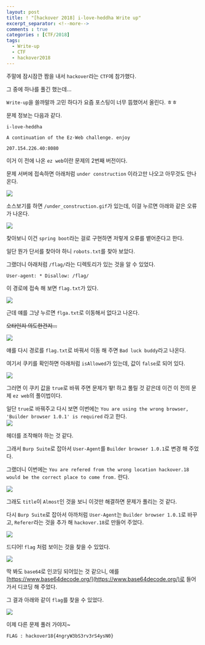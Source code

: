 ```yaml
---
layout: post
title: ! "[hackover 2018] i-love-heddha Write up"
excerpt_separator: <!--more-->
comments : true
categories : [CTF/2018]
tags:
  - Write-up
  - CTF
  - hackover2018
---
```


주말에 잠시잠깐 짬을 내서 `hackover`라는 `CTF`에 참가했다.  

그 중에 하나를 풀긴 했는데...  

`Write-up`을 쓸까말까 고민 하다가 요즘 포스팅이 너무 뜸했어서 올린다. ㅎㅎ  

<!--more-->

문제 정보는 다음과 같다.  

```
i-love-heddha

A continuation of the Ez-Web challenge. enjoy

207.154.226.40:8080
```

이거 이 전에 나온 `ez web`이란 문제의 2번째 버전이다.  

문제 서버에 접속하면 아래처럼 `under construction` 이라고만 나오고 아무것도 안나온다.  

![](/images/CTF/hackover2018/heddha/heddha_01.png)  

소스보기를 하면 `/under_construction.gif`가 있는데, 이걸 누르면 아래와 같은 오류가 나온다.  

![](/images/CTF/hackover2018/heddha/heddha_02.png)  

찾아보니 이건 `spring boot`라는 걸로 구현하면 저렇게 오류를 뱉어준다고 한다.  

일단 뭔가 단서를 찾아야 하니 `robots.txt`를 찾아 보았다.  

그랬더니 아래처럼 `/flag/`라는 디렉토리가 있는 것을 알 수 있었다.  

```
User-agent: * Disallow: /flag/
```

이 경로에 접속 해 보면 `flag.txt`가 있다.  

![](/images/CTF/hackover2018/heddha/heddha_03.png)  

근데 얘를 그냥 누르면 `flga.txt`로 이동해서 없다고 나온다.  

~~오타인지 의도한건지...~~  

![](/images/CTF/hackover2018/heddha/heddha_04.png)  

얘를 다시 경로를 `flag.txt`로 바꿔서 이동 해 주면 `Bad luck buddy`라고 나온다.  

여기서 쿠키를 확인하면 아래처럼 `isAllowed`가 있는데, 값이 `false`로 되어 있다.  

![](/images/CTF/hackover2018/heddha/heddha_05.png)  

그러면 이 쿠키 값을 `true`로 바꿔 주면 문제가 뙇! 하고 풀릴 것 같은데 이건 이 전의 문제 `ez web`의 풀이법이다.  

일단 `true`로 바꿔주고 다시 보면 이번에는 `You are using the wrong browser, 'Builder browser 1.0.1' is required` 라고 한다.  
![](/images/CTF/hackover2018/heddha/heddha_06.png)  

헤더를 조작해야 하는 것 같다.  

그래서 `Burp Suite`로 잡아서 `User-Agent`를 `Builder browser 1.0.1`로 변경 해 주었다.  

그랬더니 이번에는 `You are refered from the wrong location hackover.18 would be the correct place to come from.` 란다.  

![](/images/CTF/hackover2018/heddha/heddha_07.png)  

그래도 `title`이 `Almost`인 것을 보니 이것만 해결하면 문제가 풀리는 것 같다.  

다시 `Burp Suite`로 잡아서 아까처럼 `User-Agent`는 `Builder browser 1.0.1`로 바꾸고, `Referer`라는 것을 추가 해 `hackover.18`로 만들어 주었다.  

![](/images/CTF/hackover2018/heddha/heddha_08.png)  

드디어! `flag` 처럼 보이는 것을 찾을 수 있었다.  

![](/images/CTF/hackover2018/heddha/heddha_09.png)  

딱 봐도 `base64`로 인코딩 되어있는 것 같으니, 얘를 [https://www.base64decode.org/](https://www.base64decode.org/)로 들어가서 디코딩 해 주었다.  

그 결과 아래와 같이 `flag`를 찾을 수 있었다.  

![](/images/CTF/hackover2018/heddha/heddha_10.png)  

이제 다른 문제 풀러 가야지~

```
FLAG : hackover18{4ngryW3bS3rv3rS4ysN0}
```
